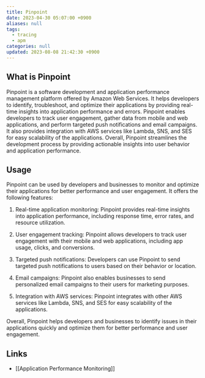 ```yaml
---
title: Pinpoint
date: 2023-04-30 05:07:00 +0900
aliases: null
tags:
  - tracing
  - apm
categories: null
updated: 2023-08-08 21:42:30 +0900
---
```


## What is Pinpoint

Pinpoint is a software development and application performance management platform offered by Amazon Web Services. It helps developers to identify, troubleshoot, and optimize their applications by providing real-time insights into application performance and errors. Pinpoint enables developers to track user engagement, gather data from mobile and web applications, and perform targeted push notifications and email campaigns. It also provides integration with AWS services like Lambda, SNS, and SES for easy scalability of the applications. Overall, Pinpoint streamlines the development process by providing actionable insights into user behavior and application performance.

## Usage

Pinpoint can be used by developers and businesses to monitor and optimize their applications for better performance and user engagement. It offers the following features:

1. Real-time application monitoring: Pinpoint provides real-time insights into application performance, including response time, error rates, and resource utilization.

2. User engagement tracking: Pinpoint allows developers to track user engagement with their mobile and web applications, including app usage, clicks, and conversions.

3. Targeted push notifications: Developers can use Pinpoint to send targeted push notifications to users based on their behavior or location.

4. Email campaigns: Pinpoint also enables businesses to send personalized email campaigns to their users for marketing purposes.

5. Integration with AWS services: Pinpoint integrates with other AWS services like Lambda, SNS, and SES for easy scalability of the applications.

Overall, Pinpoint helps developers and businesses to identify issues in their applications quickly and optimize them for better performance and user engagement.

## Links

- [[Application Performance Monitoring]]
